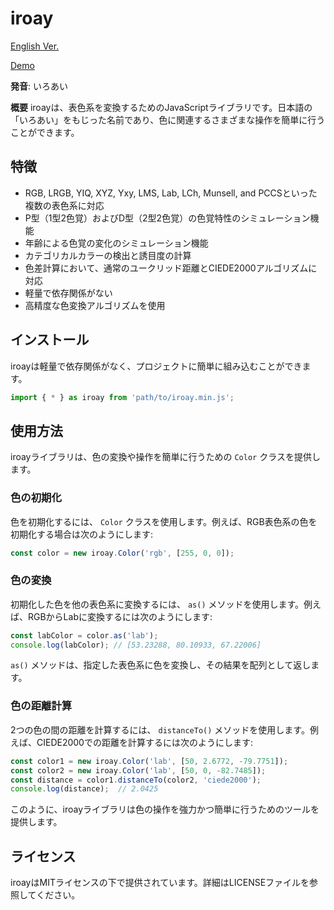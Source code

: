 # iroay

[English Ver.](https://github.com/takty/iroay/blob/main/README.md)

[Demo](https://takty.github.io/iroay/)

**発音**: いろあい

**概要**
iroayは、表色系を変換するためのJavaScriptライブラリです。日本語の「いろあい」をもじった名前であり、色に関連するさまざまな操作を簡単に行うことができます。

## 特徴

- RGB, LRGB, YIQ, XYZ, Yxy, LMS, Lab, LCh, Munsell, and PCCSといった複数の表色系に対応
- P型（1型2色覚）およびD型（2型2色覚）の色覚特性のシミュレーション機能
- 年齢による色覚の変化のシミュレーション機能
- カテゴリカルカラーの検出と誘目度の計算
- 色差計算において、通常のユークリッド距離とCIEDE2000アルゴリズムに対応
- 軽量で依存関係がない
- 高精度な色変換アルゴリズムを使用

## インストール

iroayは軽量で依存関係がなく、プロジェクトに簡単に組み込むことができます。

```javascript
import { * } as iroay from 'path/to/iroay.min.js';
```

## 使用方法

iroayライブラリは、色の変換や操作を簡単に行うための `Color` クラスを提供します。

### 色の初期化

色を初期化するには、 `Color` クラスを使用します。例えば、RGB表色系の色を初期化する場合は次のようにします:

```javascript
const color = new iroay.Color('rgb', [255, 0, 0]);
```

### 色の変換

初期化した色を他の表色系に変換するには、 `as()` メソッドを使用します。例えば、RGBからLabに変換するには次のようにします:

```javascript
const labColor = color.as('lab');
console.log(labColor); // [53.23288, 80.10933, 67.22006]
```

`as()` メソッドは、指定した表色系に色を変換し、その結果を配列として返します。

### 色の距離計算

2つの色の間の距離を計算するには、 `distanceTo()` メソッドを使用します。例えば、CIEDE2000での距離を計算するには次のようにします:

```javascript
const color1 = new iroay.Color('lab', [50, 2.6772, -79.7751]);
const color2 = new iroay.Color('lab', [50, 0, -82.7485]);
const distance = color1.distanceTo(color2, 'ciede2000');
console.log(distance);  // 2.0425
```

このように、iroayライブラリは色の操作を強力かつ簡単に行うためのツールを提供します。

## ライセンス

iroayはMITライセンスの下で提供されています。詳細はLICENSEファイルを参照してください。
